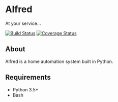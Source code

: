 # Alfred
At your service...

[![Build Status](https://travis-ci.org/bartfeenstra/alfred.svg?branch=master)](https://travis-ci.org/bartfeenstra/alfred) [![Coverage Status](https://coveralls.io/repos/github/bartfeenstra/alfred/badge.svg?branch=master)](https://coveralls.io/github/bartfeenstra/alfred?branch=master)

## About
Alfred is a home automation system built in Python.

## Requirements
- Python 3.5+
- Bash